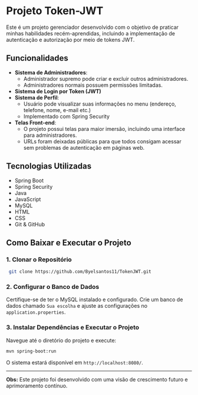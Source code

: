 # Projeto Token-JWT

Este é um projeto gerenciador desenvolvido com o objetivo de praticar minhas habilidades recém-aprendidas, incluindo a implementação de autenticação e autorização por meio de tokens JWT.

## Funcionalidades

- **Sistema de Administradores**:
  - Administrador supremo pode criar e excluir outros administradores.
  - Administradores normais possuem permissões limitadas.
- **Sistema de Login por Token (JWT)**
- **Sistema de Perfil**:
  - Usuário pode visualizar suas informações no menu (endereço, telefone, nome, e-mail etc.)
  - Implementado com Spring Security
- **Telas Front-end**:
  - O projeto possui telas para maior imersão, incluindo uma interface para administradores.
  - URLs foram deixadas públicas para que todos consigam acessar sem problemas de autenticação em páginas web.

## Tecnologias Utilizadas

- Spring Boot
- Spring Security
- Java
- JavaScript
- MySQL
- HTML
- CSS
- Git & GitHub

## Como Baixar e Executar o Projeto

### 1. Clonar o Repositório

```bash
 git clone https://github.com/Byelsantos11/TokenJWT.git
```

### 2. Configurar o Banco de Dados

Certifique-se de ter o MySQL instalado e configurado. Crie um banco de dados chamado `Sua escolha` e ajuste as configurações no `application.properties`.

### 3. Instalar Dependências e Executar o Projeto

Navegue até o diretório do projeto e execute:

```bash
mvn spring-boot:run
```

O sistema estará disponível em `http://localhost:8080/`.

---

**Obs:** Este projeto foi desenvolvido com uma visão de crescimento futuro e aprimoramento contínuo.

